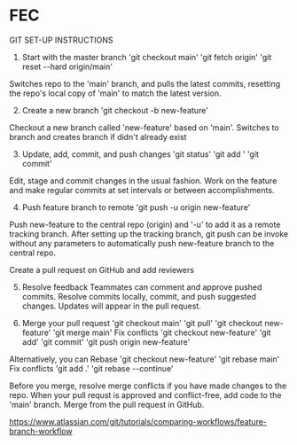# FEC
GIT SET-UP INSTRUCTIONS

1. Start with the master branch
'git checkout main'
'git fetch origin'
'git reset --hard origin/main'

Switches repo to the 'main' branch, and pulls the latest commits, resetting the repo's local copy of 'main' to match the latest version.

2. Create a new branch
'git checkout -b new-feature'

Checkout a new branch called 'new-feature' based on 'main'. Switches to branch and creates branch if didn't already exist

3. Update, add, commit, and push changes
'git status'
'git add <some-file>'
'git commit'

Edit, stage and commit changes in the usual fashion. Work on the feature and make regular commits at set intervals or between accomplishments.

4. Push feature branch to remote
'git push -u origin new-feature'

Push new-feature to the central repo (origin) and '-u' to add it as a remote tracking branch. After setting up the tracking branch, git push can be invoke without any parameters to automatically push new-feature branch to the central repo.

Create a pull request on GitHub and add reviewers

5. Resolve feedback
Teammates can comment and approve pushed commits. Resolve commits locally, commit, and push suggested changes. Updates will appear in the pull request.

6. Merge your pull request
'git checkout main'
'git pull'
'git checkout new-feature'
'git merge main'
Fix conflicts
'git checkout new-feature'
'git add' 'git commit'
'git push origin new-feature'

Alternatively, you can Rebase
'git checkout new-feature'
'git rebase main'
Fix conflicts
'git add .'
'git rebase --continue'



Before you merge, resolve merge conflicts if you have made changes to the repo. When your pull requst is approved and conflict-free, add code to the 'main' branch. Merge from the pull request in GitHub.

https://www.atlassian.com/git/tutorials/comparing-workflows/feature-branch-workflow

